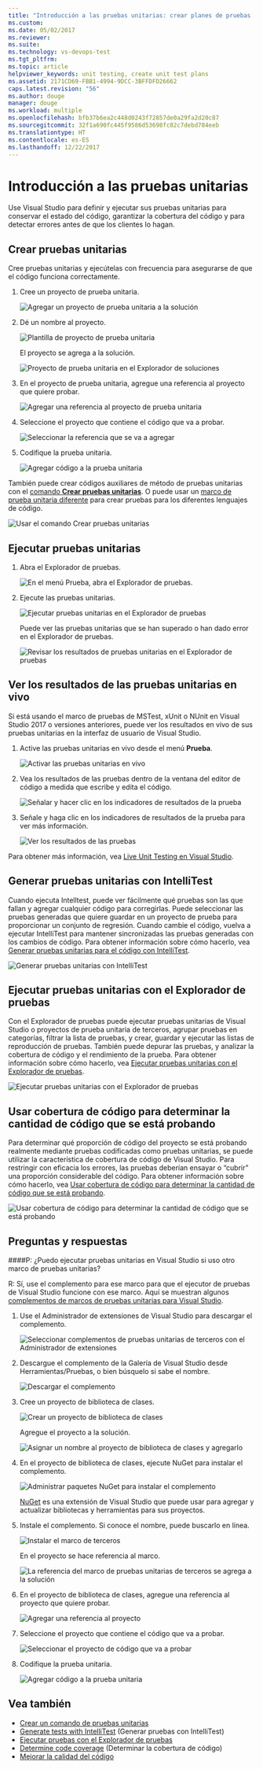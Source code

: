 ```yaml
---
title: "Introducción a las pruebas unitarias: crear planes de pruebas | Microsoft Docs"
ms.custom: 
ms.date: 05/02/2017
ms.reviewer: 
ms.suite: 
ms.technology: vs-devops-test
ms.tgt_pltfrm: 
ms.topic: article
helpviewer_keywords: unit testing, create unit test plans
ms.assetid: 2171CD69-FBB1-4994-9DCC-3BFFDFD26662
caps.latest.revision: "56"
ms.author: douge
manager: douge
ms.workload: multiple
ms.openlocfilehash: bfb37b6ea2c448d0243f72857de0a29fa2d20c87
ms.sourcegitcommit: 32f1a690fc445f9586d53698fc82c7debd784eeb
ms.translationtype: HT
ms.contentlocale: es-ES
ms.lasthandoff: 12/22/2017
---
```

# <a name="get-started-with-unit-testing"></a>Introducción a las pruebas unitarias

Use Visual Studio para definir y ejecutar sus pruebas unitarias para conservar el estado del código, garantizar la cobertura del código y para detectar errores antes de que los clientes lo hagan.

<a name="create-tests"></a>
## <a name="create-unit-tests"></a>Crear pruebas unitarias

Cree pruebas unitarias y ejecútelas con frecuencia para asegurarse de que el código funciona correctamente.

1. Cree un proyecto de prueba unitaria.
        
   ![Agregar un proyecto de prueba unitaria a la solución](media/createunittest1.png)
    
1. Dé un nombre al proyecto.
        
   ![Plantilla de proyecto de prueba unitaria](media/createunittest2.png)
  
   El proyecto se agrega a la solución.
    
   ![Proyecto de prueba unitaria en el Explorador de soluciones](media/createunittest5.png)
    
1. En el proyecto de prueba unitaria, agregue una referencia al proyecto que quiere probar.
        
   ![Agregar una referencia al proyecto de prueba unitaria](media/createunittest6.png)
    
1. Seleccione el proyecto que contiene el código que va a probar.
        
   ![Seleccionar la referencia que se va a agregar](media/createunittest7.png)
    
1. Codifique la prueba unitaria.

   ![Agregar código a la prueba unitaria](media/createunittest8.png) 

También puede crear códigos auxiliares de método de pruebas unitarias con el [comando **Crear pruebas unitarias**](create-unit-tests-menu.md).
O puede usar un [marco de prueba unitaria diferente](#frameworks) para crear pruebas para los diferentes lenguajes de código.

![Usar el comando Crear pruebas unitarias](media/createunittestcommand2.png)

## <a name="run-unit-tests"></a>Ejecutar pruebas unitarias

1. Abra el Explorador de pruebas.
        
   ![En el menú Prueba, abra el Explorador de pruebas.](media/rununittest1.png) 

1. Ejecute las pruebas unitarias.
        
   ![Ejecutar pruebas unitarias en el Explorador de pruebas](media/rununittest2.png) 

   Puede ver las pruebas unitarias que se han superado o han dado error en el Explorador de pruebas.
      
   ![Revisar los resultados de pruebas unitarias en el Explorador de pruebas](media/rununittest3.png) 

## <a name="view-live-unit-test-results"></a>Ver los resultados de las pruebas unitarias en vivo

Si está usando el marco de pruebas de MSTest, xUnit o NUnit en Visual Studio 2017 o versiones anteriores, puede ver los resultados en vivo de sus pruebas unitarias en la interfaz de usuario de Visual Studio.

1. Active las pruebas unitarias en vivo desde el menú **Prueba**.

   ![Activar las pruebas unitarias en vivo](media/live-test-results-start.png) 

1. Vea los resultados de las pruebas dentro de la ventana del editor de código a medida que escribe y edita el código.

   ![Señalar y hacer clic en los indicadores de resultados de la prueba](media/live-test-results-ui.png) 

1. Señale y haga clic en los indicadores de resultados de la prueba para ver más información.

   ![Ver los resultados de las pruebas](media/live-test-results-details.png) 

Para obtener más información, vea [Live Unit Testing en Visual Studio](https://blogs.msdn.microsoft.com/visualstudio/2016/11/18/live-unit-testing-visual-studio-2017-rc/).

<a name="intellitest"></a>
## <a name="generate-unit-tests-with-intellitest"></a>Generar pruebas unitarias con IntelliTest

Cuando ejecuta Intelltest, puede ver fácilmente qué pruebas son las que fallan y agregar cualquier código para corregirlas. Puede seleccionar las pruebas generadas que quiere guardar en un proyecto de prueba para proporcionar un conjunto de regresión. Cuando cambie el código, vuelva a ejecutar IntelliTest para mantener sincronizadas las pruebas generadas con los cambios de código. Para obtener información sobre cómo hacerlo, vea [Generar pruebas unitarias para el código con IntelliTest](https://docs.microsoft.com/visualstudio/test/generate-unit-tests-for-your-code-with-intellitest).

![Generar pruebas unitarias con IntelliTest](media/intellitest.png)

<a name="unit-tests"></a>
## <a name="run-unit-tests-with-test-explorer"></a>Ejecutar pruebas unitarias con el Explorador de pruebas

Con el Explorador de pruebas puede ejecutar pruebas unitarias de Visual Studio o proyectos de prueba unitaria de terceros, agrupar pruebas en categorías, filtrar la lista de pruebas, y crear, guardar y ejecutar las listas de reproducción de pruebas. También puede depurar las pruebas, y analizar la cobertura de código y el rendimiento de la prueba. Para obtener información sobre cómo hacerlo, vea [Ejecutar pruebas unitarias con el Explorador de pruebas](https://docs.microsoft.com/visualstudio/test/run-unit-tests-with-test-explorer).

![Ejecutar pruebas unitarias con el Explorador de pruebas](media/testexplorer.png)

<a name="code-coverage"></a>
## <a name="use-code-coverage-to-determine-how-much-code-is-being-tested"></a>Usar cobertura de código para determinar la cantidad de código que se está probando

Para determinar qué proporción de código del proyecto se está probando realmente mediante pruebas codificadas como pruebas unitarias, se puede utilizar la característica de cobertura de código de Visual Studio. Para restringir con eficacia los errores, las pruebas deberían ensayar o “cubrir” una proporción considerable del código. Para obtener información sobre cómo hacerlo, vea [Usar cobertura de código para determinar la cantidad de código que se está probando](https://docs.microsoft.com/visualstudio/test/using-code-coverage-to-determine-how-much-code-is-being-tested).

![Usar cobertura de código para determinar la cantidad de código que se está probando](media/codecoverage.png)

## <a name="q--a"></a>Preguntas y respuestas

<!-- BEGINSECTION class="m-qanda" -->

<a name="frameworks"></a>
####P: ¿Puedo ejecutar pruebas unitarias en Visual Studio si uso otro marco de pruebas unitarias?

R: Sí, use el complemento para ese marco para que el ejecutor de pruebas de Visual Studio funcione con ese marco. Aquí se muestran algunos [complementos de marcos de pruebas unitarias para Visual Studio](http://go.microsoft.com/fwlink/?LinkID=246630).

1. Use el Administrador de extensiones de Visual Studio para descargar el complemento.
        
   ![Seleccionar complementos de pruebas unitarias de terceros con el Administrador de extensiones](media/install3rdpartyunittestframeworks1.png) 

1. Descargue el complemento de la Galería de Visual Studio desde Herramientas/Pruebas, o bien búsquelo si sabe el nombre.
        
   ![Descargar el complemento](media/install3rdpartyunittestframeworks2.png) 

1. Cree un proyecto de biblioteca de clases.
        
   ![Crear un proyecto de biblioteca de clases](media/create3rdpartyunittest1.png) 

   Agregue el proyecto a la solución.
    
   ![Asignar un nombre al proyecto de biblioteca de clases y agregarlo](media/create3rdpartyunittest3.png) 

1. En el proyecto de biblioteca de clases, ejecute NuGet para instalar el complemento.

   ![Administrar paquetes NuGet para instalar el complemento](media/create3rdpartyunittest3a.png) 

   [NuGet](https://www.nuget.org/) es una extensión de Visual Studio que puede usar para agregar y actualizar bibliotecas y herramientas para sus proyectos.

1. Instale el complemento. Si conoce el nombre, puede buscarlo en línea.

   ![Instalar el marco de terceros](media/create3rdpartyunittest4.png) 

   En el proyecto se hace referencia al marco.
        
   ![La referencia del marco de pruebas unitarias de terceros se agrega a la solución](media/create3rdpartyunittest6.png) 

1. En el proyecto de biblioteca de clases, agregue una referencia al proyecto que quiere probar.
        
   ![Agregar una referencia al proyecto](media/createunittest6.png) 

1. Seleccione el proyecto que contiene el código que va a probar.
        
   ![Seleccionar el proyecto de código que va a probar](media/createunittest7.png) 

1. Codifique la prueba unitaria.

   ![Agregar código a la prueba unitaria](media/create3rdpartyunittest7.png)   

<!-- ENDSECTION -->

## <a name="see-also"></a>Vea también

* [Crear un comando de pruebas unitarias](create-unit-tests-menu.md)
* [Generate tests with IntelliTest](generate-unit-tests-for-your-code-with-intellitest.md) (Generar pruebas con IntelliTest)
* [Ejecutar pruebas con el Explorador de pruebas](run-unit-tests-with-test-explorer.md)
* [Determine code coverage](using-code-coverage-to-determine-how-much-code-is-being-tested.md) (Determinar la cobertura de código)
* [Mejorar la calidad del código](improve-code-quality.md)
